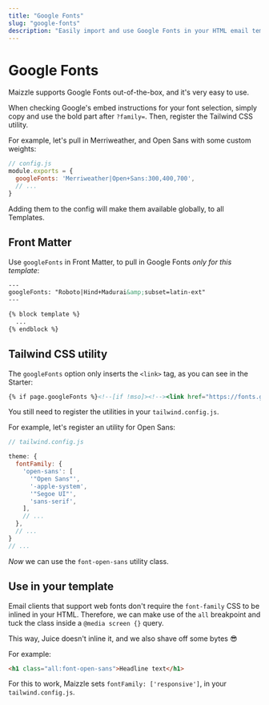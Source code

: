 ```yaml
---
title: "Google Fonts"
slug: "google-fonts"
description: "Easily import and use Google Fonts in your HTML email templates"
---
```


# Google Fonts

Maizzle supports Google Fonts out-of-the-box, and it's very easy to use. 

When checking Google's embed instructions for your font selection, simply copy and use the bold part after `?family=`. Then, register the Tailwind CSS utility.

For example, let's pull in Merriweather, and Open Sans with some custom weights:

```js
// config.js
module.exports = {
  googleFonts: 'Merriweather|Open+Sans:300,400,700',
  // ...
}
```

Adding them to the config will make them available globally, to all Templates.

## Front Matter

Use `googleFonts` in Front Matter, to pull in Google Fonts _only for this template_:

```handlebars
---
googleFonts: "Roboto|Hind+Madurai&amp;subset=latin-ext"
---

{% block template %}
  ...
{% endblock %}
```

## Tailwind CSS utility

The `googleFonts` option only inserts the `<link>` tag, as you can see in the Starter:

```handlebars
{% if page.googleFonts %}<!--[if !mso]><!--><link href="https://fonts.googleapis.com/css?family={{ page.googleFonts }}" rel="stylesheet"><!--<![endif]-->{%- endif %}
```

You still need to register the utilities in your `tailwind.config.js`.

For example, let's register an utility for Open Sans:

```js
// tailwind.config.js

theme: {
  fontFamily: {
    'open-sans': [
      '"Open Sans"',
      '-apple-system',
      '"Segoe UI"',
      'sans-serif',
    ],
    // ...
  },
  // ...
}
// ...
```

_Now_ we can use the `font-open-sans` utility class.

## Use in your template

Email clients that support web fonts don't require the `font-family` CSS to be inlined in your HTML. Therefore, we can make use of the `all` breakpoint and tuck the class inside a `@media screen {}` query. 

This way, Juice doesn't inline it, and we also shave off some bytes 😎

For example:

```html
<h1 class="all:font-open-sans">Headline text</h1>
```

<div class="bg-gray-100 border-l-4 border-gradient-b-ocean-light p-4 mb-4 text-md" role="alert">
  <div class="text-gray-600">For this to work, Maizzle sets <code class="shiki-inline">fontFamily: ['responsive']</code>, in your <code class="shiki-inline">tailwind.config.js</code>.</div>
</div>

